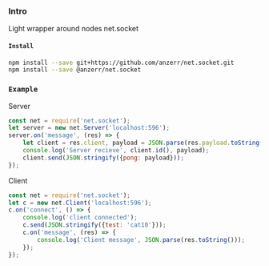 
### Intro
Light wrapper around nodes net.socket

#### `Install`
``` bash
npm install --save git+https://github.com/anzerr/net.socket.git
npm install --save @anzerr/net.socket
```

### `Example`
Server
``` javascript
const net = require('net.socket');
let server = new net.Server('localhost:596');
server.on('message', (res) => {
	let client = res.client, payload = JSON.parse(res.payload.toString());
	console.log('Server recieve', client.id(), payload);
	client.send(JSON.stringify({pong: payload}));
});
```

Client
``` javascript
const net = require('net.socket');
let c = new net.Client('localhost:596');
c.on('connect', () => {
	console.log('client connected');
	c.send(JSON.stringify({test: 'cat10'}));
	c.on('message', (res) => {
		console.log('Client message', JSON.parse(res.toString()));
	});
});
```